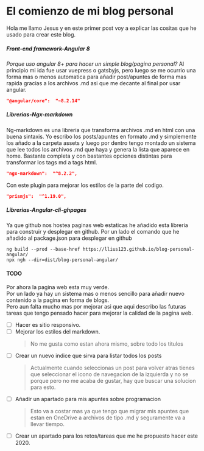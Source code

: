 # El comienzo de mi blog personal
Hola me llamo Jesus y en este primer post voy a explicar las cositas que he usado para crear este blog.

##### Front-end framework-Angular 8
*Porque uso angular 8+ para hacer un simple blog/pagina personal?*
Al principio mi ida fue usar vuepress o gatsbyjs, pero luego se me ocurrio una forma mas o menos automatica para añadir post/apuntes de forma mas rapida gracias a los archivos .md asi que me decante al final por usar angular.
```json
"@angular/core":  "~8.2.14"
```
##### Librerias-Ngx-markdown
Ng-markdown es una libreria que transforma archivos .md en html con una buena sintaxis.
Yo escribo los posts/apuntes en formato .md y simplemente los añado a la carpeta assets y luego por dentro tengo montado un sistema que lee todos los archivos .md que haya y genera la lista que aparece en home.
Bastante completa y con bastantes opciones distintas para transformar los tags md a tags html.
```json
"ngx-markdown":  "^8.2.2",
```
Con este plugin para mejorar los estilos de la parte del codigo.
```json
"prismjs":  "^1.19.0",
```
##### Librerias-Angular-cli-ghpages
Ya que github nos hostea paginas web estaticas he añadido esta libreria para construir y desplegar en github.
Por un lado el comando que he añadido al package.json para desplegar en github
```
ng build --prod --base-href https://llius123.github.io/blog-personal-angular/
npx ngh --dir=dist/blog-personal-angular/
```

#### TODO
Por ahora la pagina web esta muy verde. <br />
Por un lado ya hay un sistema mas o menos sencillo para añadir nuevo contenido a la pagina en forma de blogs. <br /> 
Pero aun falta mucho mas por mejorar asi que aqui describo las futuras tareas que tengo pensado hacer para mejorar la calidad de la pagina web.
* [ ] Hacer es sitio responsivo.
* [ ] Mejorar los estilos del markdown.
	> No me gusta como estan ahora mismo, sobre todo los titulos
* [ ] Crear un nuevo indice que sirva para listar todos los posts
	> Actualmente cuando seleccionas un post para volver atras tienes que seleccionar el icono de navegacion de la izquierda y no se porque pero no me acaba de gustar, hay que buscar una solucion para esto.
* [ ] Añadir un apartado para mis apuntes sobre programacion
	> Esto va a costar mas ya que tengo que migrar mis apuntes que estan en OneDrive a archivos de tipo .md y seguramente va a llevar tiempo.
* [ ] Crear un apartado para los retos/tareas que me he propuesto hacer este 2020.
